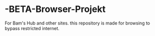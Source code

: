 # -BETA-Browser-Projekt
For Bam's Hub and other sites. this repository is made for browsing to bypass restricted internet.

